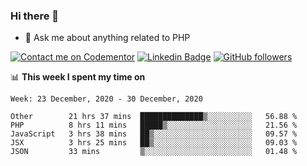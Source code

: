 ### Hi there 👋

<!--
**mustafaculban/mustafaculban** is a ✨ _special_ ✨ repository because its `README.md` (this file) appears on your GitHub profile.

Here are some ideas to get you started:

- 🌱 I’m currently learning ...
- 👯 I’m looking to collaborate on ...
- 🤔 I’m looking for help with ...
- 📫 How to reach me: ...
- 😄 Pronouns: ...
- ⚡ Fun fact: ...

-->
- 💬 Ask me about anything related to PHP

[![Contact me on Codementor](https://www.codementor.io/m-badges/karamusluk/book-session.svg)](https://www.codementor.io/@karamusluk?refer=badge)
[![Linkedin Badge](https://img.shields.io/badge/-Mustafa%20Culban-blue?style=social&logo=Linkedin&logoColor=blue&link=https://www.linkedin.com/in/mustafaculban/)](https://www.linkedin.com/in/mustafaculban/) 
[![GitHub followers](https://img.shields.io/github/followers/karamusluk?label=Follow&style=social)](https://github.com/karamusluk/?tab=follow)


📊 **This week I spent my time on**
<!--START_SECTION:waka-->
```text
Week: 23 December, 2020 - 30 December, 2020

Other        21 hrs 37 mins  ██████████████▒░░░░░░░░░░   56.88 % 
PHP          8 hrs 11 mins   █████▒░░░░░░░░░░░░░░░░░░░   21.56 % 
JavaScript   3 hrs 38 mins   ██▒░░░░░░░░░░░░░░░░░░░░░░   09.57 % 
JSX          3 hrs 25 mins   ██▒░░░░░░░░░░░░░░░░░░░░░░   09.03 % 
JSON         33 mins         ▒░░░░░░░░░░░░░░░░░░░░░░░░   01.48 % 
```
<!--END_SECTION:waka-->

